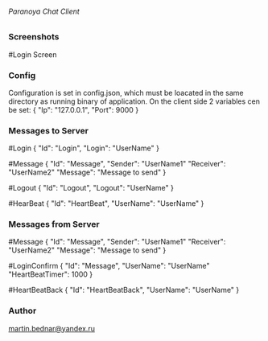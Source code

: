 ###### Paranoya Chat Client

### Screenshots

#Login Screen

### Config
Configuration is set in config.json, which must be loacated in the same directory as running binary of application. On the client side 2 variables cen be set:
    {
        "Ip": "127.0.0.1",
        "Port": 9000
    }

### Messages to Server

#Login
    {
        "Id": "Login",
        "Login": "UserName"
    }

#Message
    {
        "Id": "Message",
        "Sender": "UserName1"
        "Receiver": "UserName2"
        "Message": "Message to send"
    }

#Logout
    {
        "Id": "Logout",
        "Logout": "UserName"
    }

#HearBeat
    {
        "Id": "HeartBeat",
        "UserName": "UserName"
    }

### Messages from Server

#Message
    {
        "Id": "Message",
        "Sender": "UserName1"
        "Receiver": "UserName2"
        "Message": "Message to send"
    }

#LoginConfirm
    {
        "Id": "Message",
        "UserName": "UserName"
        "HeartBeatTimer": 1000
    }

#HeartBeatBack
    {
        "Id": "HeartBeatBack",
        "UserName": "UserName"
    }

### Author

martin.bednar@yandex.ru
